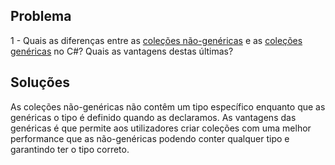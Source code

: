 ## Problema

1 - Quais as diferenças entre as
[coleções não-genéricas](https://docs.microsoft.com/dotnet/api/system.collections)
e as
[coleções genéricas](https://docs.microsoft.com/dotnet/api/system.collections.generic)
no C#? Quais as vantagens destas últimas?

## Soluções

As coleções não-genéricas não contêm um tipo específico enquanto que as
genéricas o tipo é definido quando as declaramos. As vantagens das genéricas
é que permite aos utilizadores criar coleções com uma melhor performance
que as não-genéricas podendo conter qualquer tipo e garantindo ter o tipo
correto.
